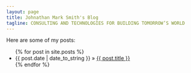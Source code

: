 ```yaml
---
layout: page
title: Johnathan Mark Smith's Blog
tagline: CONSULTING AND TECHNOLOGIES FOR BUILDING TOMORROW’S WORLD
---
```


Here are some of my posts:

<ul class="posts">
  {% for post in site.posts %}
    <li><span>{{ post.date | date_to_string }}</span> &raquo; <a href="{{ BASE_PATH }}{{ post.url }}">{{ post.title }}</a></li>
  {% endfor %}
</ul>


